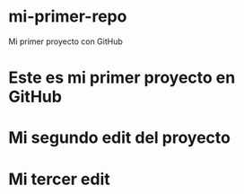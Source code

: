 # mi-primer-repo
Mi primer proyecto con GitHub
# Este es mi primer proyecto en GitHub 
# Mi segundo edit del proyecto
# Mi tercer edit

